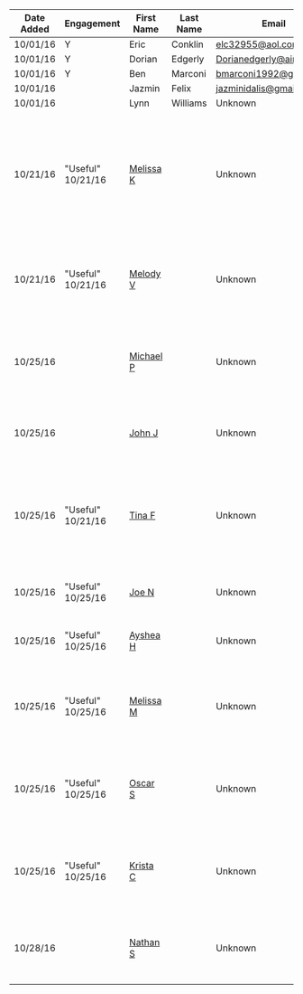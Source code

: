 Date Added | Engagement | First Name | Last Name | Email | Source |
----- | ----- | ------------------ | ----------------- | ------------- | ----------------
10/01/16 | Y | Eric | Conklin | elc32955@aol.com | Shun
10/01/16 | Y | Dorian | Edgerly | Dorianedgerly@aim.com | Shun
10/01/16 | Y | Ben | Marconi | bmarconi1992@gmail.com | Shun
10/01/16 |   | Jazmin | Felix | jazminidalis@gmail.com | Shun
10/01/16 |   | Lynn | Williams | Unknown | Shun
10/21/16 | "Useful" 10/21/16 | [Melissa K](https://www.yelp.com/user_details?userid=C4ivJO1-7tlZTfEyRtyPKw) | | Unknown | [Guru Restaurant (Position 1 Yelp review for "Clermont FL")](https://www.yelp.com/biz/guru-restaurant-clermont), 20+ Yelp reviews in 2016!, Windemere
10/21/16 |"Useful" 10/21/16 | [Melody V](https://www.yelp.com/user_details?userid=R_lqHR4noQoZ-ZqpRiCm4g) | | Unknown | [Guru Restaurant (Position 1 Yelp review for "Clermont FL")](https://www.yelp.com/biz/guru-restaurant-clermont)
10/25/16 |   | [Michael P](https://www.yelp.com/user_details?userid=H5_DlsCY-i05DhSjNh4PNA) | | Unknown | [Guru Restaurant (Position 1 Yelp review for "Clermont FL")](https://www.yelp.com/biz/guru-restaurant-clermont)
 10/25/16 |    | [John J](https://www.yelp.com/user_details?userid=oBWVkYKVhSqGTCXamJ5G7g) | | Unknown | [Over the Top Pita (Best of Yelp: Clermont)](https://www.yelp.com/biz/over-the-top-pita-clermont)
10/25/16 | "Useful" 10/21/16 | [Tina F](https://www.yelp.com/user_details?userid=Frtn08SfZZ5UmnDbXteW6A) | | Unknown | [Over the Top Pita (Best of Yelp: Clermont)](https://www.yelp.com/biz/over-the-top-pita-clermont), 8 Yelp reviews in 2016, Clermont
10/25/16 | "Useful" 10/25/16 | [Joe N](https://www.yelp.com/user_details?userid=RFeCo5qdQed-5sA-ahzHYQ) | | Unknown | 2 Yelp reviews in 2016, Clermont
10/25/16 | "Useful" 10/25/16 | [Ayshea H](https://www.yelp.com/user_details?userid=_XDfe3o8rnkhMV51xPGZlg) | | Unknown | 7 Yelp reviews in 2016, Clermont
10/25/16 | "Useful" 10/25/16 | [Melissa M](https://www.yelp.com/user_details?userid=gtJ9ZCQOGca57wmc60rVuw) | | Unknown | [Clermont Fish House](https://www.yelp.com/biz/clermont-fish-house-clermont), 1 Yelp review in 2016, Clermont
10/25/16 | "Useful" 10/25/16 | [Oscar S](https://www.yelp.com/user_details?userid=o3Xzk7J8XSVqz8rmNGdJzw) | | Unknown | [Clermont Fish House](https://www.yelp.com/biz/clermont-fish-house-clermont), 16 Yelp reviews in 2016, Clermont
10/25/16 | "Useful" 10/25/16 | [Krista C](https://www.yelp.com/user_details?userid=GPmDPhlE_vFS6BCk7QHDtw) | | Unknown | [Clermont Fish House](https://www.yelp.com/biz/clermont-fish-house-clermont), 1 Yelp review in 2016, Clermont
10/28/16 |  | [Nathan S](https://www.yelp.com/user_details?userid=yYyqdT6BlZISmMI611bPwg) | | Unknown | [Author of Yelp poll](https://www.yelp.com/topic/winter-garden-poll-long-or-short-yelps), 1 Yelp review in 2016, Orlando
